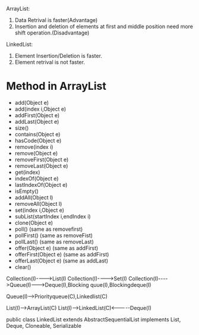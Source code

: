 ArrayList:
1) Data Retrival is faster(Advantage)
2) Insertion and deletion of elements at first and middle position need more shift operation.(Disadvantage)

LinkedList:
1) Element Insertion/Deletion is faster.
2) Element retrival is not faster.

# Method in ArrayList
* add(Object e)
* add(index i,Object e)
* addFirst(Object e)
* addLast(Object e)
* size()
* contains(Object e)
* hasCode(Object e)
* remove(index i)
* remove(Object e)
* removeFirst(Object e)
* removeLast(Object e)
* get(index)
* indexOf(Object e)
* lastIndexOf(Object e)
* isEmpty()
* addAll(Object l)
* removeAll(Object l)
* set(index i,Object e)
* subList(startIndex i,endIndex i)
* clone(Object e)
* poll() (same as removefirst)
* pollFirst() (same as removeFist)
* pollLast() (same as removeLast)
* offer(Object e) (same as addFirst)
* offerFirst(Object e) (same as addFirst)
* offerLast(Object e) (same as addLast)
* clear()


Collection(I)---->List(I)
Collection(I)---->Set(I)
Collection(I)---->Queue(I)--->Deque(I),Blocking quue(I),Blockingdeque(I)

Queue(I)-->Priorityqueue(C),Linkedlist(C)

List(I)-->ArrayList(C)
List(I)-->LinkedList(C)<-----Deque(I)


public class LinkedList<E>
extends AbstractSequentialList<E>
implements List<E>, Deque<E>, Cloneable, Serializable


